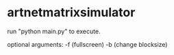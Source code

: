 artnetmatrixsimulator
=====================
run "python main.py" to execute.

optional arguments:
-f (fullscreen)
-b (change blocksize)